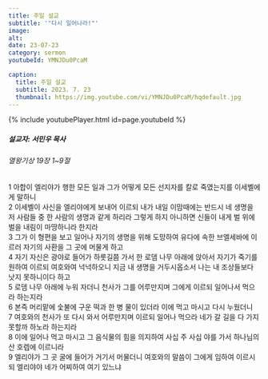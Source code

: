 ```yaml
---
title: 주일 설교
subtitle: '"다시 일어나라!"'
image: 
alt:
date: 23-07-23
category: sermon
youtubeId: YMNJDu0PcaM

caption:
  title: 주일 설교
  subtitle: 2023. 7. 23
  thumbnail: https://img.youtube.com/vi/YMNJDu0PcaM/hqdefault.jpg
---
```

{% include youtubePlayer.html id=page.youtubeId %}

##### 설교자: 서민우 목사

###### 열왕기상 19장 1~9절

<div class="bible-text overflow-auto">
1 아합이 엘리야가 행한 모든 일과 그가 어떻게 모든 선지자를 칼로 죽였는지를 이세벨에게 말하니<br>
2 이세벨이 사신을 엘리야에게 보내어 이르되 내가 내일 이맘때에는 반드시 네 생명을 저 사람들 중 한 사람의 생명과 같게 하리라 그렇게 하지 아니하면 신들이 내게 벌 위에 벌을 내림이 마땅하니라 한지라<br>
3 그가 이 형편을 보고 일어나 자기의 생명을 위해 도망하여 유다에 속한 브엘세바에 이르러 자기의 사환을 그 곳에 머물게 하고<br>
4 자기 자신은 광야로 들어가 하룻길쯤 가서 한 로뎀 나무 아래에 앉아서 자기가 죽기를 원하여 이르되 여호와여 넉넉하오니 지금 내 생명을 거두시옵소서 나는 내 조상들보다 낫지 못하니이다 하고<br>
5 로뎀 나무 아래에 누워 자더니 천사가 그를 어루만지며 그에게 이르되 일어나서 먹으라 하는지라<br>
6 본즉 머리맡에 숯불에 구운 떡과 한 병 물이 있더라 이에 먹고 마시고 다시 누웠더니<br>
7 여호와의 천사가 또 다시 와서 어루만지며 이르되 일어나 먹으라 네가 갈 길을 다 가지 못할까 하노라 하는지라<br>
8 이에 일어나 먹고 마시고 그 음식물의 힘을 의지하여 사십 주 사십 야를 가서 하나님의 산 호렙에 이르니라<br>
9 엘리야가 그 곳 굴에 들어가 거기서 머물더니 여호와의 말씀이 그에게 임하여 이르시되 엘리야야 네가 어찌하여 여기 있느냐<br>
</div>
